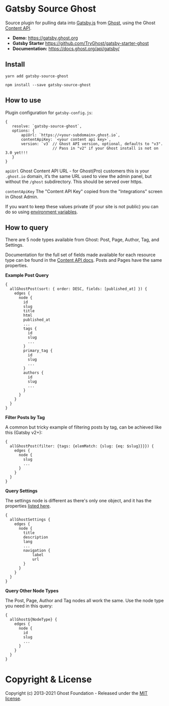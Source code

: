 # Gatsby Source Ghost

Source plugin for pulling data into [Gatsby.js](https://www.gatsbyjs.org/) from [Ghost](https://ghost.org), using the Ghost [Content API](https://docs.ghost.org/api/content/).

* **Demo:** https://gatsby.ghost.org
* **Gatsby Starter** https://github.com/TryGhost/gatsby-starter-ghost
* **Documentation:** https://docs.ghost.org/api/gatsby/


## Install

`yarn add gatsby-source-ghost`

`npm install --save gatsby-source-ghost`

## How to use

Plugin configuration for `gatsby-config.js`:

```
{
   resolve: `gatsby-source-ghost`,
   options: {
       apiUrl: `https://<your-subdomain>.ghost.io`,
       contentApiKey: `<your content api key>`,
       version: `v3` // Ghost API version, optional, defaults to "v3".
                     // Pass in "v2" if your Ghost install is not on 3.0 yet!!!
   }
}
```

`apiUrl`
 Ghost Content API URL - for Ghost(Pro) customers this is your `.ghost.io` domain, it’s the same URL used to view the admin panel, but without the `/ghost` subdirectory. This should be served over https.

`contentApiKey`
The "Content API Key" copied from the "Integrations" screen in Ghost Admin.

If you want to keep these values private (if your site is not public) you can do so using [environment variables](https://www.gatsbyjs.org/docs/environment-variables/).

## How to query

There are 5 node types available from Ghost: Post, Page, Author, Tag, and Settings.

Documentation for the full set of fields made available for each resource type can be
found in the [Content API docs](https://docs.ghost.org/api/content/). Posts and Pages have the same properties.

**Example Post Query**

```
{
  allGhostPost(sort: { order: DESC, fields: [published_at] }) {
    edges {
      node {
        id
        slug
        title
        html
        published_at
        ...
        tags {
          id
          slug
          ...
        }
        primary_tag {
          id
          slug
          ...
        }
        authors {
          id
          slug
          ...
        }
      }
    }
  }
}
```

**Filter Posts by Tag**

A common but tricky example of filtering posts by tag, can be achieved like this (Gatsby v2+):

```
{
  allGhostPost(filter: {tags: {elemMatch: {slug: {eq: $slug}}}}) {
    edges {
      node {
        slug
        ...
      }
    }
  }
}
```

**Query Settings**

The settings node is different as there's only one object, and it has the properties [listed here](https://docs.ghost.org/api/content/#settings).

```
{
  allGhostSettings {
    edges {
      node {
        title
        description
        lang
        ...
        navigation {
            label
            url
        }
      }
    }
  }
}
```

**Query Other Node Types**

The Post, Page, Author and Tag nodes all work the same. Use the node type you need in this query:


```
{
  allGhost${NodeType} {
    edges {
      node {
        id
        slug
        ...
      }
    }
  }
}
```



# Copyright & License

Copyright (c) 2013-2021 Ghost Foundation - Released under the [MIT license](LICENSE).

